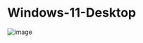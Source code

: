﻿# Windows-11-Desktop
![image](https://github.com/Prattycodes/Windows-11-Desktop/assets/89979888/a3f6aa7a-7074-49a6-a537-9799d585ba26)

